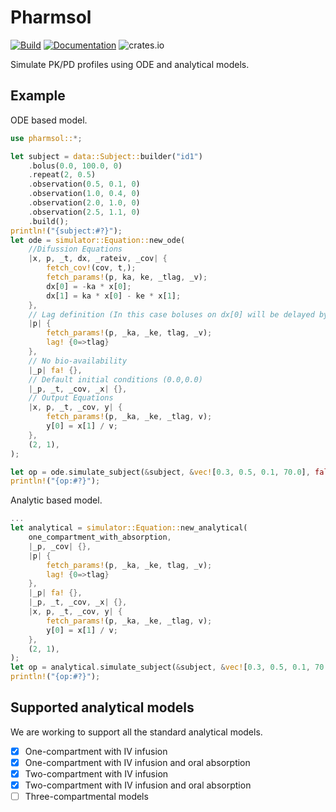 # Pharmsol

[![Build](https://github.com/LAPKB/pharmsol/actions/workflows/build.yml/badge.svg)](https://github.com/LAPKB/pharmsol/actions/workflows/build.yml)
[![Documentation](https://github.com/LAPKB/pharmsol/actions/workflows/docs.yml/badge.svg)](https://github.com/LAPKB/pharmsol/actions/workflows/docs.yml)
![crates.io](https://img.shields.io/crates/v/pharmsol.svg)

Simulate PK/PD profiles using ODE and analytical models.

## Example

ODE based model.

```rust
use pharmsol::*;

let subject = data::Subject::builder("id1")
    .bolus(0.0, 100.0, 0)
    .repeat(2, 0.5)
    .observation(0.5, 0.1, 0)
    .observation(1.0, 0.4, 0)
    .observation(2.0, 1.0, 0)
    .observation(2.5, 1.1, 0)
    .build();
println!("{subject:#?}");
let ode = simulator::Equation::new_ode(
    //Difussion Equations
    |x, p, _t, dx, _rateiv, _cov| {
        fetch_cov!(cov, t,);
        fetch_params!(p, ka, ke, _tlag, _v);
        dx[0] = -ka * x[0];
        dx[1] = ka * x[0] - ke * x[1];
    },
    // Lag definition (In this case boluses on dx[0] will be delayed by `tlag`)
    |p| {
        fetch_params!(p, _ka, _ke, tlag, _v);
        lag! {0=>tlag}
    },
    // No bio-availability
    |_p| fa! {},
    // Default initial conditions (0.0,0.0)
    |_p, _t, _cov, _x| {},
    // Output Equations
    |x, p, _t, _cov, y| {
        fetch_params!(p, _ka, _ke, _tlag, v);
        y[0] = x[1] / v;
    },
    (2, 1),
);

let op = ode.simulate_subject(&subject, &vec![0.3, 0.5, 0.1, 70.0], false);
println!("{op:#?}");
```

Analytic based model.

```rust
...
let analytical = simulator::Equation::new_analytical(
    one_compartment_with_absorption,
    |_p, _cov| {},
    |p| {
        fetch_params!(p, _ka, _ke, tlag, _v);
        lag! {0=>tlag}
    },
    |_p| fa! {},
    |_p, _t, _cov, _x| {},
    |x, p, _t, _cov, y| {
        fetch_params!(p, _ka, _ke, _tlag, v);
        y[0] = x[1] / v;
    },
    (2, 1),
);
let op = analytical.simulate_subject(&subject, &vec![0.3, 0.5, 0.1, 70.0]);
println!("{op:#?}");
```

## Supported analytical models

We are working to support all the standard analytical models.

- [x] One-compartment with IV infusion
- [x] One-compartment with IV infusion and oral absorption
- [x] Two-compartment with IV infusion
- [x] Two-compartment with IV infusion and oral absorption
- [ ] Three-compartmental models
